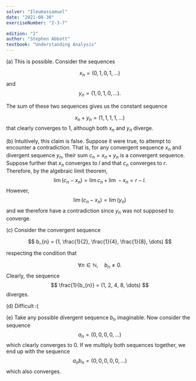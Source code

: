 ```yaml
---
solver: "Ileumassamuel"
date: "2021-08-30"
exerciseNumber: "2-3-7"

edition: "2"
author: "Stephen Abbott"
textbook: "Understanding Analysis"
---
```


(a) This is possible. Consider the sequences

$$
x_{n} = (0, 1, 0, 1, \dots)
$$
and 
$$
y_{n} = (1, 0, 1, 0, \dots).
$$

The sum of these two sequences gives us the constant sequence

$$
x_{n} + y_{n} = (1, 1, 1, 1, \dots)
$$
that clearly converges to 1,
although both $x_{n}$ and $y_{n}$ diverge.

(b) Intuitively, this claim is false. Suppose it were true, to attempt
to encounter a contradiction. That is, for any convergent sequence
$x_{n}$ and divergent sequence $y_{n}$, their sum
$c_{n} = x_{n} + y_{n}$ is a convergent sequence. Suppose further
that $x_{n}$ converges to $l$ and that $c_{n}$ converges to $r$.
Therefore, by the algebraic limit theorem, 
$$
\lim (c_{n} - x_{n}) 
= \lim c_{n} + \lim -x_{n}
= r - l.
$$
However, 
$$
\lim (c_{n} - x_{n})
= \lim(y_{n})
$$
and we therefore have a
contradiction since $y_{n}$ was not supposed to converge.

(c) Consider the convergent sequence

$$
b_{n} = (1, \frac{1}{2}, \frac{1}{4}, \frac{1}{8}, \dots)
$$

respecting the condition that

$$
\forall n \in \mathbb{N}, \quad b_{n} \neq 0.
$$
Clearly, the
sequence 
$$
\frac{1}{b_{n}} = (1, 2, 4, 8, \dots)
$$
diverges.

(d) Difficult :(

(e) Take any possible divergent sequence $b_{n}$ imaginable. Now
consider the sequence 
$$
a_{n} = (0, 0, 0, 0, \dots)
$$
which clearly
converges to 0. If we multiply both sequences together, we end up
with the sequence 
$$
a_{n}b_{n} = (0, 0, 0, 0, 0, \dots)
$$
which also
converges.
